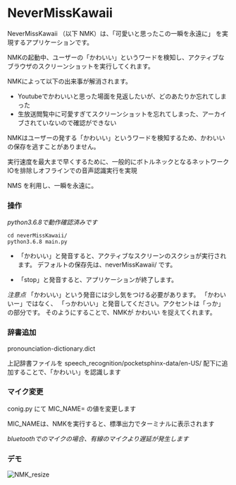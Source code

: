 # NeverMissKawaii
NeverMissKawaii （以下 NMK）は、「可愛いと思ったこの一瞬を永遠に」 を実現するアプリケーションです。

NMKの起動中、ユーザーの「かわいい」というワードを検知し、アクティブなブラウザのスクリーンショットを実行してくれます。

NMKによって以下の出来事が解消されます。

* Youtubeでかわいいと思った場面を見返したいが、どのあたりか忘れてしまった
* 生放送閲覧中に可愛すぎてスクリーンショットを忘れてしまった、アーカイブされていないので確認ができない

NMKはユーザーの発する「かわいい」というワードを検知するため、かわいいの保存を逃すことがありません。

実行速度を最大まで早くするために、一般的にボトルネックとなるネットワークIOを排除しオフラインでの音声認識実行を実現

NMS を利用し、一瞬を永遠に。

### 操作
*python3.6.8で動作確認済みです*

```
cd neverMissKawaii/
python3.6.8 main.py
```

* 「かわいい」と発音すると、アクティブなスクリーンのスクショが実行されます。
デフォルトの保存先は、neverMissKawaii/ です。

* 「stop」と発音すると、アプリケーションが終了します。

*注意点*
「かわいい」という発音には少し気をつける必要があります。
「かわいいー」ではなく、
「っかわいい」と発音してください。アクセントは「っか」の部分です。
そのようにすることで、NMKが かわいい を捉えてくれます。

### 辞書追加
pronounciation-dictionary.dict

上記辞書ファイルを speech_recognition/pocketsphinx-data/en-US/ 配下に追加することで、「かわいい」を認識します

### マイク変更
conig.py にて MIC_NAME= の値を変更します

MIC_NAMEは、NMKを実行すると、標準出力でターミナルに表示されます

*bluetoothでのマイクの場合、有線のマイクより遅延が発生します*

### デモ
![NMK_resize](https://user-images.githubusercontent.com/59119963/159640702-0b08c68d-a61e-4f4a-9e44-9489636249cc.gif)

